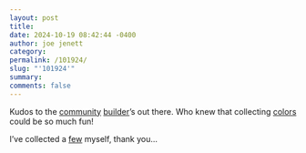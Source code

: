 ```yaml
---
layout: post
title: 
date: 2024-10-19 08:42:44 -0400
author: joe jenett
category: 
permalink: /101924/
slug: "'101924'"
summary: 
comments: false
---
```

Kudos to the <a title="32-Bit Cafe" href="https://discourse.32bit.cafe/">community</a> <a href="https://xandra.cc/">builder</a>’s out there. Who knew that collecting <a href="https://pantson.xandra.cc/">colors</a> could be so much fun!

I’ve collected a <a href="https://bulltown.joejenett.com/pantson/">few</a> myself, thank you...
<a href="https://brid.gy/publish/mastodon"></a>
